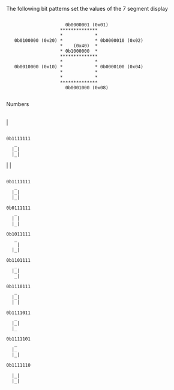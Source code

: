 
The following bit patterns set the values of the 7 segment display

```

                      0b0000001 (0x01)
                    **************
                    *            *
   0b0100000 (0x20) *            * 0b0000010 (0x02)
                    *    (0x40)  *
                    * 0b1000000  *
                    **************
                    *            *
   0b0010000 (0x10) *            * 0b0000100 (0x04)
                    *            *
                    *            *
                    **************
                      0b0001000 (0x08)
             
``` 
         
Numbers

|   |   |
|---|---|
|

```

0b1111111
   _
  |_|
  |_|
```

| |


```

0b1111111
   _
  |_|
  |_|
  
0b0111111
   _
  | |
  |_|

0b1011111
   _
    |
  |_|

0b1101111
   _
  |_|
   _|

0b1110111
   _
  |_|
  | |

0b1111011
   _
  |_|
  |_

0b1111101
   _
  |_
  |_|

0b1111110
   
  |_|
  |_|
  
```
